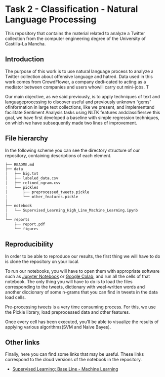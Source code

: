 # Task 2  - Classification - Natural Language Processing

This repository that contains the material related to analyze a Twitter collection from the computer engineering degree of the University of Castilla-La Mancha.


## Introduction

The purpose of this work is to use natural language process to analyze a Twitter collection about offensive language and hatred. Data used in this work comes from CrowdFlower, a company dedi-cated to acting as a mediator between companies and users whowill carry out mini-jobs. T

Our main objective, as we said previously, is to apply techniques of text and languageprocessing to discover useful and previously unknown “gems” ofinformation in large text collections, like we present, and implementand facilitate Sentiment Analysis tasks using NLTK features andclassifiersve this goal, we have first developed a baseline with simple regression techniques, on which we have subsequently made two lines of improvement.


## File hierarchy

In the following scheme you can see the directory structure of our repository, containing descriptions of each element.

```python
├── README.md                                                                     <- The top-level README for users using this project.
├── data
│   ├── big.txt                                                            <- Data related to the features of the training dataset.
│   ├── labeled_data.csv                                                   <- Data related to the labels of the training dataset.
│   ├── refined_ngram.csv                                                  <- Data related to the features of the test dataset.
|   └── pickles
│       ├── preprocessed_tweets.pickle                                     <- Data related to the tweets after preprocessing.
|       └── other_features.pickle                                          <- Data related to other features that have been calculating during preprocessing.
│
├── notebook
│   └── Supervised_Learning_High_Line_Machine_Learning.ipynb                      <- High line containing the model that gives us the best results.
│
└── reports      
    ├── report.pdf                                                                <- Report describing the process and techniques used.
    └── figures                                                                   <- Folder containing images of all the graphics generated in the notebooks.


```

## Reproducibility

In order to be able to reproduce our results, the first thing we will have to do is clone the repository on your local.  

To run our notebooks, you will have to open them with appropriate software such as [Jupyter Notebook](https://jupyter.org/) or [Google Colab](https://colab.research.google.com/), and run all the cells of that notebook. The only thing you will have to do is to load the files corresponding to the tweets, dictionary with weel-written words and another diccionary of some n-grams that you can find in tweets in the data load cells. 

Pre-processing tweets is a very time consuming process. For this, we use the Pickle library, load preprocessed data and other features.

Once every cell has been executed, you'll be able to visualize the results of applying various algorithms(SVM and Naive Bayes).

## Other links

Finally, here you can find some links that may be useful. These links correspond to the cloud versions of the notebook in the repository.

* [Supervised Learning: Base Line - Machine Learning](https://colab.research.google.com/drive/1Djc_IIkVi0dvFdNQN1xlL8-KEi9JStIf?usp=sharing)
